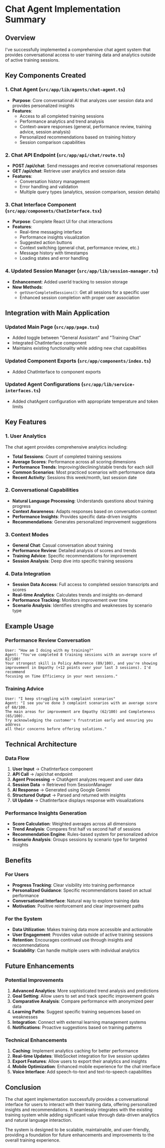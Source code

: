 # Chat Agent Implementation Summary

## Overview
I've successfully implemented a comprehensive chat agent system that provides conversational access to user training data and analytics outside of active training sessions.

## Key Components Created

### 1. Chat Agent (`src/app/lib/agents/chat-agent.ts`)
- **Purpose**: Core conversational AI that analyzes user session data and provides personalized insights
- **Features**:
  - Access to all completed training sessions
  - Performance analytics and trend analysis
  - Context-aware responses (general, performance review, training advice, session analysis)
  - Personalized recommendations based on training history
  - Session comparison capabilities

### 2. Chat API Endpoint (`src/app/api/chat/route.ts`)
- **POST /api/chat**: Send messages and receive conversational responses
- **GET /api/chat**: Retrieve user analytics and session data
- **Features**:
  - Conversation history management
  - Error handling and validation
  - Multiple query types (analytics, session comparison, session details)

### 3. Chat Interface Component (`src/app/components/ChatInterface.tsx`)
- **Purpose**: Complete React UI for chat interactions
- **Features**:
  - Real-time messaging interface
  - Performance insights visualization
  - Suggested action buttons
  - Context switching (general chat, performance review, etc.)
  - Message history with timestamps
  - Loading states and error handling

### 4. Updated Session Manager (`src/app/lib/session-manager.ts`)
- **Enhancement**: Added userId tracking to session storage
- **New Methods**: 
  - `getUserCompletedSessions()`: Get all sessions for a specific user
  - Enhanced session completion with proper user association

## Integration with Main Application

### Updated Main Page (`src/app/page.tsx`)
- Added toggle between "General Assistant" and "Training Chat"
- Integrated ChatInterface component
- Maintains existing functionality while adding new chat capabilities

### Updated Component Exports (`src/app/components/index.ts`)
- Added ChatInterface to component exports

### Updated Agent Configurations (`src/app/lib/service-interfaces.ts`)
- Added chatAgent configuration with appropriate temperature and token limits

## Key Features

### 1. User Analytics
The chat agent provides comprehensive analytics including:
- **Total Sessions**: Count of completed training sessions
- **Average Scores**: Performance across all scoring dimensions
- **Performance Trends**: Improving/declining/stable trends for each skill
- **Common Scenarios**: Most practiced scenarios with performance data
- **Recent Activity**: Sessions this week/month, last session date

### 2. Conversational Capabilities
- **Natural Language Processing**: Understands questions about training progress
- **Context Awareness**: Adapts responses based on conversation context
- **Performance Insights**: Provides specific data-driven insights
- **Recommendations**: Generates personalized improvement suggestions

### 3. Context Modes
- **General Chat**: Casual conversation about training
- **Performance Review**: Detailed analysis of scores and trends
- **Training Advice**: Specific recommendations for improvement
- **Session Analysis**: Deep dive into specific training sessions

### 4. Data Integration
- **Session Data Access**: Full access to completed session transcripts and scores
- **Real-time Analytics**: Calculates trends and insights on-demand
- **Performance Tracking**: Monitors improvement over time
- **Scenario Analysis**: Identifies strengths and weaknesses by scenario type

## Example Usage

### Performance Review Conversation
```
User: "How am I doing with my training?"
Agent: "You've completed 8 training sessions with an average score of 82/100! 
Your strongest skill is Policy Adherence (89/100), and you're showing 
improvement in Empathy (+12 points over your last 3 sessions). I'd recommend 
focusing on Time Efficiency in your next sessions."
```

### Training Advice
```
User: "I keep struggling with complaint scenarios"
Agent: "I see you've done 3 complaint scenarios with an average score of 68/100. 
The main areas for improvement are Empathy (62/100) and Completeness (65/100). 
Try acknowledging the customer's frustration early and ensuring you address 
all their concerns before offering solutions."
```

## Technical Architecture

### Data Flow
1. **User Input** → ChatInterface component
2. **API Call** → /api/chat endpoint
3. **Agent Processing** → ChatAgent analyzes request and user data
4. **Session Data** → Retrieved from SessionManager
5. **AI Response** → Generated using Google Gemini
6. **Structured Output** → Parsed and returned with insights
7. **UI Update** → ChatInterface displays response with visualizations

### Performance Insights Generation
- **Score Calculation**: Weighted averages across all dimensions
- **Trend Analysis**: Compares first half vs second half of sessions
- **Recommendation Engine**: Rules-based system for personalized advice
- **Scenario Analysis**: Groups sessions by scenario type for targeted insights

## Benefits

### For Users
- **Progress Tracking**: Clear visibility into training performance
- **Personalized Guidance**: Specific recommendations based on actual performance
- **Conversational Interface**: Natural way to explore training data
- **Motivation**: Positive reinforcement and clear improvement paths

### For the System
- **Data Utilization**: Makes training data more accessible and actionable
- **User Engagement**: Provides value outside of active training sessions
- **Retention**: Encourages continued use through insights and recommendations
- **Scalability**: Can handle multiple users with individual analytics

## Future Enhancements

### Potential Improvements
1. **Advanced Analytics**: More sophisticated trend analysis and predictions
2. **Goal Setting**: Allow users to set and track specific improvement goals
3. **Comparative Analysis**: Compare performance with anonymized peer data
4. **Learning Paths**: Suggest specific training sequences based on weaknesses
5. **Integration**: Connect with external learning management systems
6. **Notifications**: Proactive suggestions based on training patterns

### Technical Enhancements
1. **Caching**: Implement analytics caching for better performance
2. **Real-time Updates**: WebSocket integration for live session updates
3. **Export Features**: Allow users to export their analytics and insights
4. **Mobile Optimization**: Enhanced mobile experience for the chat interface
5. **Voice Interface**: Add speech-to-text and text-to-speech capabilities

## Conclusion

The chat agent implementation successfully provides a conversational interface for users to interact with their training data, offering personalized insights and recommendations. It seamlessly integrates with the existing training system while adding significant value through data-driven analytics and natural language interaction.

The system is designed to be scalable, maintainable, and user-friendly, providing a foundation for future enhancements and improvements to the overall training experience.